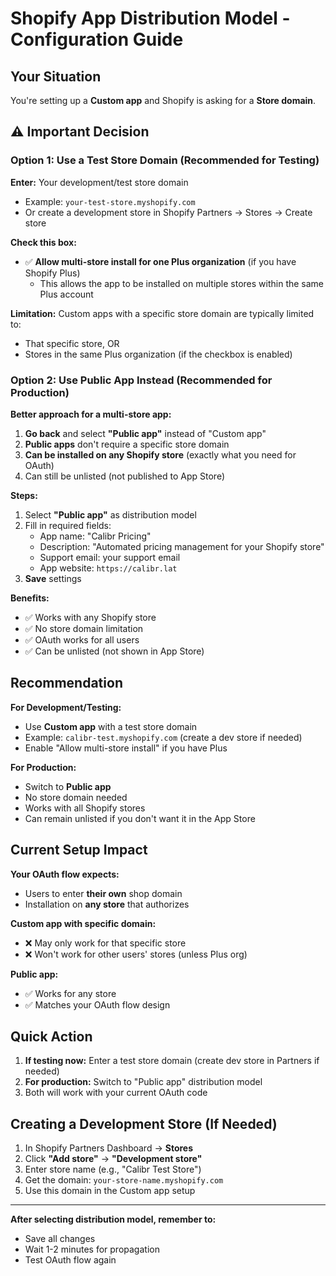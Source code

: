 # Shopify App Distribution Model - Configuration Guide

## Your Situation

You're setting up a **Custom app** and Shopify is asking for a **Store domain**.

## ⚠️ Important Decision

### Option 1: Use a Test Store Domain (Recommended for Testing)

**Enter:** Your development/test store domain
- Example: `your-test-store.myshopify.com`
- Or create a development store in Shopify Partners → Stores → Create store

**Check this box:**
- ✅ **Allow multi-store install for one Plus organization** (if you have Shopify Plus)
  - This allows the app to be installed on multiple stores within the same Plus account

**Limitation:** Custom apps with a specific store domain are typically limited to:
- That specific store, OR
- Stores in the same Plus organization (if the checkbox is enabled)

### Option 2: Use Public App Instead (Recommended for Production)

**Better approach for a multi-store app:**

1. **Go back** and select **"Public app"** instead of "Custom app"
2. **Public apps** don't require a specific store domain
3. **Can be installed on any Shopify store** (exactly what you need for OAuth)
4. Can still be unlisted (not published to App Store)

**Steps:**
1. Select **"Public app"** as distribution model
2. Fill in required fields:
   - App name: "Calibr Pricing"
   - Description: "Automated pricing management for your Shopify store"
   - Support email: your support email
   - App website: `https://calibr.lat`
3. **Save** settings

**Benefits:**
- ✅ Works with any Shopify store
- ✅ No store domain limitation
- ✅ OAuth works for all users
- ✅ Can be unlisted (not shown in App Store)

## Recommendation

**For Development/Testing:**
- Use **Custom app** with a test store domain
- Example: `calibr-test.myshopify.com` (create a dev store if needed)
- Enable "Allow multi-store install" if you have Plus

**For Production:**
- Switch to **Public app**
- No store domain needed
- Works with all Shopify stores
- Can remain unlisted if you don't want it in the App Store

## Current Setup Impact

**Your OAuth flow expects:**
- Users to enter **their own** shop domain
- Installation on **any store** that authorizes

**Custom app with specific domain:**
- ❌ May only work for that specific store
- ❌ Won't work for other users' stores (unless Plus org)

**Public app:**
- ✅ Works for any store
- ✅ Matches your OAuth flow design

## Quick Action

1. **If testing now:** Enter a test store domain (create dev store in Partners if needed)
2. **For production:** Switch to "Public app" distribution model
3. Both will work with your current OAuth code

## Creating a Development Store (If Needed)

1. In Shopify Partners Dashboard → **Stores**
2. Click **"Add store"** → **"Development store"**
3. Enter store name (e.g., "Calibr Test Store")
4. Get the domain: `your-store-name.myshopify.com`
5. Use this domain in the Custom app setup

---

**After selecting distribution model, remember to:**
- Save all changes
- Wait 1-2 minutes for propagation
- Test OAuth flow again

